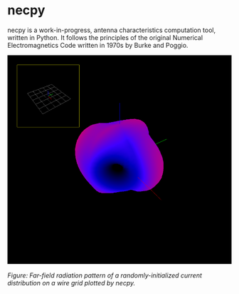 # necpy

necpy is a work-in-progress, antenna characteristics computation tool, written in Python. It follows the principles of the original Numerical Electromagnetics Code written in 1970s by Burke and Poggio.

![image](doc/random_currents_farfield.png)

*Figure: Far-field radiation pattern of a randomly-initialized current distribution on a wire grid plotted by necpy.*
